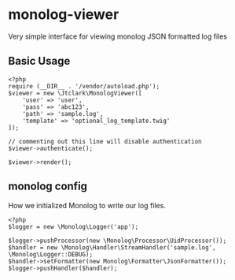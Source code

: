 # monolog-viewer
Very simple interface for viewing monolog JSON formatted log files

## Basic Usage
```
<?php
require (__DIR__ . '/vendor/autoload.php');
$viewer = new \Jtclark\MonologViewer([
    'user' => 'user',
    'pass' => 'abc123',
    'path' => 'sample.log',
    'template' => 'optional_log_template.twig'
]);

// commenting out this line will disable authentication
$viewer->authenticate();

$viewer->render();
```

## monolog config
How we initialized Monolog to write our log files. 
```
<?php
$logger = new \Monolog\Logger('app');

$logger->pushProcessor(new \Monolog\Processor\UidProcessor());
$handler = new \Monolog\Handler\StreamHandler('sample.log', \Monolog\Logger::DEBUG);
$handler->setFormatter(new Monolog\Formatter\JsonFormatter());
$logger->pushHandler($handler);
```
